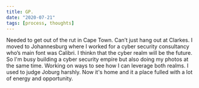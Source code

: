 ```yaml
---
title: GP.
date: "2020-07-21"
tags: [process, thoughts]
---
```


Needed to get out of the rut in Cape Town. Can’t just hang out at Clarkes. I moved to Johannesburg where I worked for a cyber security consultancy who’s main font was Calibri. I thinkn that the cyber realm will be the future. So I'm busy building a cyber security empire but also doing my photos at the same time. Working on ways to see how I can leverage both realms. I used to judge Joburg harshly. Now it's home and it a place fulled with a lot of energy and opportunity.

